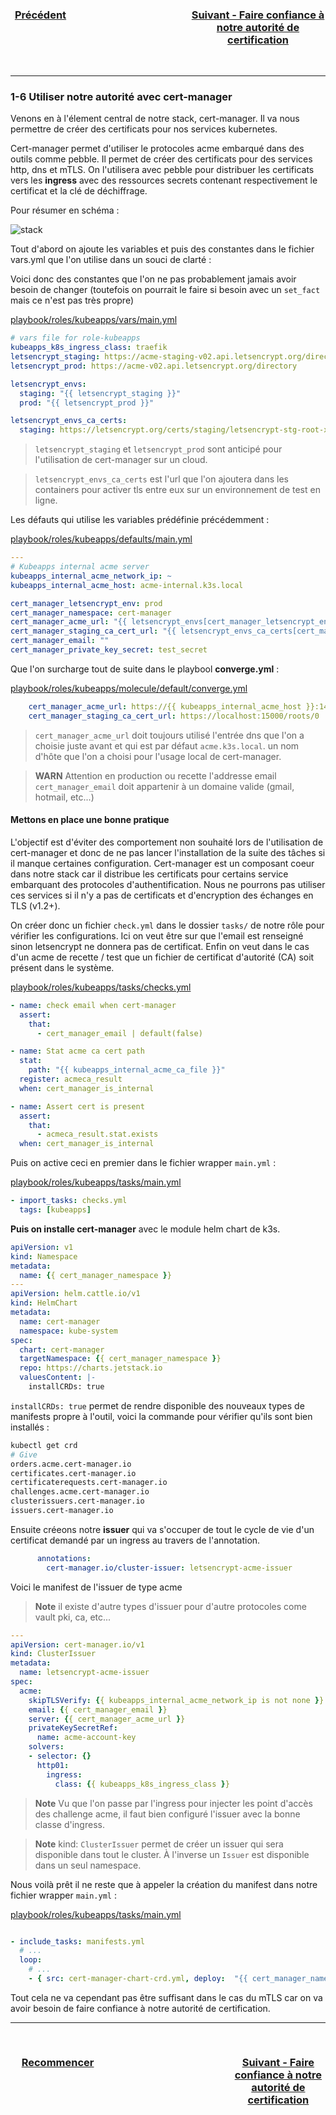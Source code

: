 <div style="display: flex; width: 100%; text-align: center;">
<h3 style="width: 20%">

[Précédent](1-5-ansible-dns.md)
</h3>

<div style="width: 40%"></div>

<h3 style="width: 45%">

[Suivant - Faire confiance à notre autorité de certification](1-7-ansible-trust-ca.md)
</h3>
</div>

---

### 1-6 Utiliser notre autorité avec cert-manager

Venons en à l'élement central de notre stack, cert-manager. Il va nous permettre de créer des certificats pour nos services kubernetes.

Cert-manager permet d'utiliser le protocoles acme embarqué dans des outils comme pebble. Il permet de créer des certificats pour des services http, dns et mTLS.
On l'utilisera avec pebble pour distribuer les certificats vers les **ingress** avec des ressources secrets contenant respectivement le certificat et la clé de déchiffrage. 

Pour résumer en schéma :

![stack](./images/ingress-cert-manager.jpg)

Tout d'abord on ajoute les variables et puis des constantes dans le fichier vars.yml que l'on utilise dans un souci de clarté :

Voici donc des constantes que l'on ne pas probablement jamais avoir besoin de changer (toutefois on pourrait le faire si besoin avec un `set_fact` mais ce n'est pas très propre)

[playbook/roles/kubeapps/vars/main.yml](playbook/roles/kubeapps/vars/main.yml)

```yaml
# vars file for role-kubeapps
kubeapps_k8s_ingress_class: traefik
letsencrypt_staging: https://acme-staging-v02.api.letsencrypt.org/directory
letsencrypt_prod: https://acme-v02.api.letsencrypt.org/directory 

letsencrypt_envs:
  staging: "{{ letsencrypt_staging }}"
  prod: "{{ letsencrypt_prod }}"

letsencrypt_envs_ca_certs:
  staging: https://letsencrypt.org/certs/staging/letsencrypt-stg-root-x1.pem

```

> `letsencrypt_staging` et `letsencrypt_prod` sont anticipé pour l'utilisation de cert-manager sur un cloud.

> `letsencrypt_envs_ca_certs` est l'url que l'on ajoutera dans les containers pour activer tls entre eux sur un environnement de test en ligne.

Les défauts qui utilise les variables prédéfinie précédemment :

[playbook/roles/kubeapps/defaults/main.yml](../playbook/roles/kubeapps/defaults/main.yml)

```yaml
---
# Kubeapps internal acme server
kubeapps_internal_acme_network_ip: ~
kubeapps_internal_acme_host: acme-internal.k3s.local

cert_manager_letsencrypt_env: prod
cert_manager_namespace: cert-manager
cert_manager_acme_url: "{{ letsencrypt_envs[cert_manager_letsencrypt_env] }}"
cert_manager_staging_ca_cert_url: "{{ letsencrypt_envs_ca_certs[cert_manager_letsencrypt_env] | d(none) }}"
cert_manager_email: ""
cert_manager_private_key_secret: test_secret
```

Que l'on surcharge tout de suite dans le playbool **converge.yml** :

[playbook/roles/kubeapps/molecule/default/converge.yml](playbook/roles/kubeapps/molecule/default/converge.yml#L10)

```yaml
    cert_manager_acme_url: https://{{ kubeapps_internal_acme_host }}:14000/dir
    cert_manager_staging_ca_cert_url: https://localhost:15000/roots/0

```

> `cert_manager_acme_url` doit toujours utilisé l'entrée dns que l'on a choisie juste avant et qui est par défaut `acme.k3s.local`. un nom d'hôte que l'on a choisi pour l'usage local de cert-manager.

> **WARN** Attention en production ou recette l'addresse email `cert_manager_email` doit appartenir à un domaine valide (gmail, hotmail, etc...)

#### Mettons en place une bonne pratique

L'objectif est d'éviter des comportement non souhaité lors de l'utilisation de cert-manager et donc de ne pas lancer l'installation de la suite des tâches si il manque certaines configuration. Cert-manager est un composant coeur dans notre stack car il distribue les certificats pour certains service embarquant des protocoles d'authentification. Nous ne pourrons pas utiliser ces services si il n'y a pas de certificats et d'encryption des échanges en TLS (v1.2+).

On créer donc un fichier `check.yml` dans le dossier `tasks/` de notre rôle pour vérifier les configurations.
Ici on veut être sur que l'email est renseigné sinon letsencrypt ne donnera pas de certificat. Enfin on veut dans le cas d'un acme de recette / test que un fichier de certificat d'autorité (CA) soit présent dans le système.

[playbook/roles/kubeapps/tasks/checks.yml](playbook/roles/kubeapps/tasks/checks.yml)

```yaml
- name: check email when cert-manager
  assert:
    that:
      - cert_manager_email | default(false)

- name: Stat acme ca cert path
  stat:
    path: "{{ kubeapps_internal_acme_ca_file }}"
  register: acmeca_result
  when: cert_manager_is_internal

- name: Assert cert is present
  assert:
    that:
      - acmeca_result.stat.exists
  when: cert_manager_is_internal


```

Puis on active ceci en premier dans le fichier wrapper `main.yml` :

[playbook/roles/kubeapps/tasks/main.yml](playbook/roles/kubeapps/tasks/main.yml#L3)

```yaml
- import_tasks: checks.yml
  tags: [kubeapps]

```

**Puis on installe cert-manager** avec le module helm chart de k3s.

```yaml
apiVersion: v1
kind: Namespace
metadata:
  name: {{ cert_manager_namespace }}
---
apiVersion: helm.cattle.io/v1
kind: HelmChart
metadata:
  name: cert-manager
  namespace: kube-system
spec:
  chart: cert-manager
  targetNamespace: {{ cert_manager_namespace }}
  repo: https://charts.jetstack.io
  valuesContent: |-
    installCRDs: true
```

`installCRDs: true` permet de rendre disponible des nouveaux types de manifests propre à l'outil, voici la commande pour vérifier qu'ils sont bien installés :

```bash
kubectl get crd
# Give
orders.acme.cert-manager.io            
certificates.cert-manager.io            
certificaterequests.cert-manager.io    
challenges.acme.cert-manager.io
clusterissuers.cert-manager.io
issuers.cert-manager.io
```

Ensuite créeons notre **issuer** qui va s'occuper de tout le cycle de vie d'un certificat demandé par un ingress au travers de l'annotation.

```yaml
      annotations:
        cert-manager.io/cluster-issuer: letsencrypt-acme-issuer
```

Voici le manifest de l'issuer de type acme 

> **Note** il existe d'autre types d'issuer pour d'autre protocoles come vault pki, ca, etc...

```yaml
---
apiVersion: cert-manager.io/v1
kind: ClusterIssuer
metadata:
  name: letsencrypt-acme-issuer
spec:
  acme:
    skipTLSVerify: {{ kubeapps_internal_acme_network_ip is not none }}
    email: {{ cert_manager_email }}
    server: {{ cert_manager_acme_url }}
    privateKeySecretRef:
      name: acme-account-key
    solvers:
    - selector: {}
      http01:
        ingress:
          class: {{ kubeapps_k8s_ingress_class }}

```

> **Note** Vu que l'on passe par l'ingress pour injecter les point d'accès des challenge acme, il faut bien configuré l'issuer avec la bonne classe d'ingress.

> **Note** kind: `ClusterIssuer` permet de créer un issuer qui sera disponible dans tout le cluster. À l'inverse un `Issuer` est disponible dans un seul namespace.

Nous voilà prêt il ne reste que à appeler la création du manifest dans notre fichier wrapper `main.yml` :

[playbook/roles/kubeapps/tasks/main.yml](playbook/roles/kubeapps/tasks/main.yml#L16)

```yaml

- include_tasks: manifests.yml
  # ...
  loop:
    # ...
    - { src: cert-manager-chart-crd.yml, deploy:  "{{ cert_manager_namespace }}" }

```

Tout cela ne va cependant pas être suffisant dans le cas du mTLS car on va avoir besoin de faire confiance à notre autorité de certification.

---

<div style="display: flex; width: 100%; text-align: center;">
<h3 style="width: 30%">

[Recommencer](#1-6-Utiliser-notre-autorité-avec-cert-manager)
</h3>

<div style="width: 40%"></div>

<h3 style="width: 30%">

[Suivant - Faire confiance à notre autorité de certification](1-7-ansible-trust-ca.md)
</h3>
</div>
